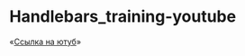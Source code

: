 # Handlebars_training-youtube
«[Ссылка на ютуб](https://www.youtube.com/watch?v=2sXjmewEQOY&list=PLtV5RF44Yj8S4RcpQehL-2XMuVsJXwNvK&index=2)»